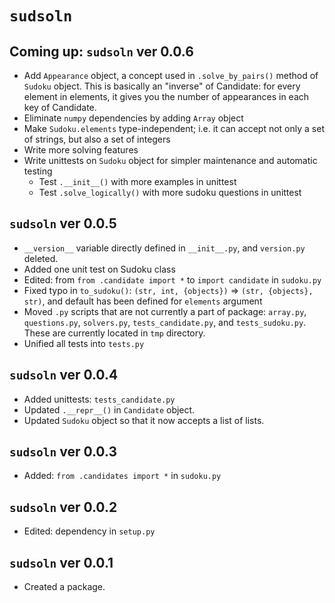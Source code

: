 
# `sudsoln`

## Coming up: `sudsoln` ver 0.0.6

* Add `Appearance` object, a concept used in `.solve_by_pairs()` method of `Sudoku` object. This is basically an "inverse" of Candidate: for every element in elements, it gives you the number of appearances in each key of Candidate. 
* Eliminate `numpy` dependencies by adding `Array` object
* Make `Sudoku.elements` type-independent; i.e. it can accept not only a set of strings, but also a set of integers
* Write more solving features
* Write unittests on `Sudoku` object for simpler maintenance and automatic testing
	+ Test `.__init__()` with more examples in unittest
	+ Test `.solve_logically()` with more sudoku questions in unittest


## `sudsoln` ver 0.0.5

* `__version__` variable directly defined in `__init__.py`, and `version.py` deleted.
* Added one unit test on Sudoku class
* Edited: from `from .candidate import *` to `import candidate` in `sudoku.py`
* Fixed typo in `to_sudoku()`: `(str, int, {objects})` => `(str, {objects}, str)`, and default has been defined for `elements` argument
* Moved `.py` scripts that are not currently a part of package: `array.py`, `questions.py`, `solvers.py`, `tests_candidate.py`, and `tests_sudoku.py`. These are currently located in `tmp` directory.
* Unified all tests into `tests.py`



## `sudsoln` ver 0.0.4

* Added unittests: `tests_candidate.py`
* Updated `.__repr__()` in `Candidate` object.
* Updated `Sudoku` object so that it now accepts a list of lists.

## `sudsoln` ver 0.0.3

* Added: `from .candidates import *` in `sudoku.py`


## `sudsoln` ver 0.0.2

* Edited: dependency in `setup.py`


## `sudsoln` ver 0.0.1

* Created a package.